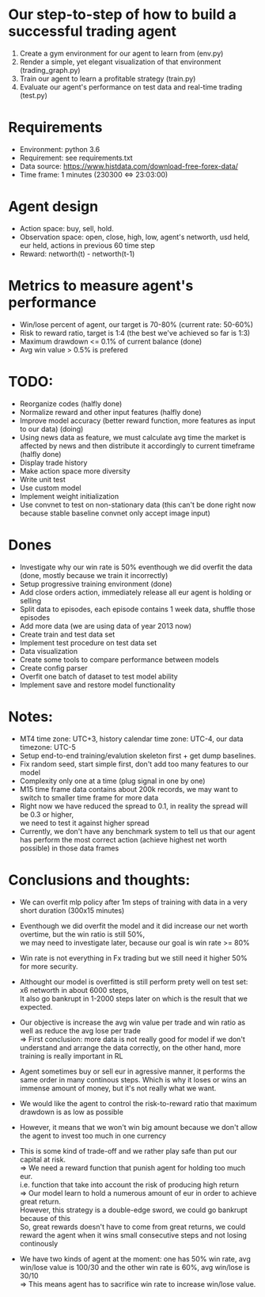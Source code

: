 # Our step-to-step of how to build a successful trading agent  
1. Create a gym environment for our agent to learn from (env.py)  
2. Render a simple, yet elegant visualization of that environment (trading_graph.py)  
3. Train our agent to learn a profitable strategy (train.py)  
4. Evaluate our agent's performance on test data and real-time trading (test.py)  
# Requirements  
- Environment: python 3.6  
- Requirement: see requirements.txt  
- Data source: https://www.histdata.com/download-free-forex-data/
- Time frame: 1 minutes (230300 <=> 23:03:00)  
# Agent design  
- Action space: buy, sell, hold.  
- Observation space: open, close, high, low, agent's networth, usd held, eur held, actions in previous 60 time step  
- Reward: networth(t) - networth(t-1)  
# Metrics to measure agent's performance
- Win/lose percent of agent, our target is 70-80% (current rate: 50-60%)
- Risk to reward ratio, target is 1:4 (the best we've achieved so far is 1:3)
- Maximum drawdown <= 0.1% of current balance (done)
- Avg win value > 0.5% is prefered
# TODO:  
- Reorganize codes  (halfly done)
- Normalize reward and other input features  (halfly done)
- Improve model accuracy (better reward function, more features as input to our data)  (doing)
- Using news data as feature, we must calculate avg time the market is affected by 
news and then distribute it accordingly to current timeframe (halfly done)  
- Display trade history   
- Make action space more diversity  
- Write unit test  
- Use custom model  
- Implement weight initialization  
- Use convnet to test on non-stationary data (this can't be done right now because stable baseline convnet only accept image input)  
# Dones
- Investigate why our win rate is 50% eventhough we did overfit the data  (done, mostly because we 
train it incorrectly)
- Setup progressive training environment  (done)
- Add close orders action, immediately release all eur agent is holding or selling  
- Split data to episodes, each episode contains 1 week data, shuffle those episodes  
- Add more data (we are using data of year 2013 now)  
- Create train and test data set  
- Implement test procedure on test data set   
- Data visualization    
- Create some tools to compare performance between models  
- Create config parser  
- Overfit one batch of dataset to test model ability  
- Implement save and restore model functionality  
# Notes:  
- MT4 time zone: UTC+3, history calendar time zone: UTC-4, our data timezone: UTC-5  
- Setup end-to-end training/evalution skeleton first + get dump baselines.  
- Fix random seed, start simple first, don't add too many features to our model
- Complexity only one at a time (plug signal in one by one)
- M15 time frame data contains about 200k records, we may want to switch to smaller time frame for more data  
- Right now we have reduced the spread to 0.1, in reality the spread will be 0.3 or higher,  
we need to test it against higher spread  
- Currently, we don't have any benchmark system to tell us that our agent has perform the most correct action 
(achieve highest net worth possible) in those data frames   
# Conclusions and thoughts:
- We can overfit mlp policy after 1m steps of training with data in a very short duration (300x15 minutes)  
- Eventhough we did overfit the model and it did increase our net worth overtime, but the win ratio is still 50%,  
we may need to investigate later, because our goal is win rate >= 80%  
- Win rate is not everything in Fx trading but we still need it higher 50% for more security.
- Althought our model is overfitted is still perform prety well on test set: x6 networth in about 6000 steps,  
It also go bankrupt in 1-2000 steps later on which is the result that we expected.  
- Our objective is increase the avg win value per trade and win ratio as well as reduce the avg lose per trade  
=> First conclusion: more data is not really good for model if we don't understand and arrange the data correctly, 
on the other hand, more training is really important in RL  

- Agent sometimes buy or sell eur in agressive manner, it performs the same order in many continous steps. Which 
is why it loses or wins an immense amount of money, but it's not really what we want.  
- We would like the agent to control the risk-to-reward ratio that maximum drawdown is as low as possible  
- However, it means that we won't win big amount because we don't allow the agent to invest too much in one currency  
- This is some kind of trade-off and we rather play safe than put our capital at risk.  
=> We need a reward function that punish agent for holding too much eur.  
i.e. function that take into account the risk of producing high return  
=> Our model learn to hold a numerous amount of eur in order to achieve great return.   
However, this strategy is a double-edge sword, we could go bankrupt because of this  
So, great rewards doesn't have to come from great returns, we could reward the agent when it wins small
consecutive steps and not losing continously  

- We have two kinds of agent at the moment: one has 50% win rate, avg win/lose value is 100/30 and the other
 win rate is 60%, avg win/lose is 30/10  
=> This means agent has to sacrifice win rate to increase win/lose value.  

